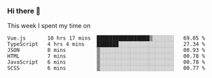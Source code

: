 ### Hi there 👋

<!--
**qiruohan/qiruohan** is a ✨ _special_ ✨ repository because its `README.md` (this file) appears on your GitHub profile.

Here are some ideas to get you started:

- 🔭 I’m currently working on ...
- 🌱 I’m currently learning ...
- 👯 I’m looking to collaborate on ...
- 🤔 I’m looking for help with ...
- 💬 Ask me about ...
- 📫 How to reach me: ...
- 😄 Pronouns: ...
- ⚡ Fun fact: ...
-->

This week I spent my time on 
<!--START_SECTION:waka-->

```text
Vue.js       10 hrs 17 mins  █████████████████▒░░░░░░░   69.05 %
TypeScript   4 hrs 4 mins    ███████░░░░░░░░░░░░░░░░░░   27.34 %
JSON         8 mins          ▒░░░░░░░░░░░░░░░░░░░░░░░░   00.93 %
HTML         7 mins          ▒░░░░░░░░░░░░░░░░░░░░░░░░   00.78 %
JavaScript   6 mins          ▒░░░░░░░░░░░░░░░░░░░░░░░░   00.78 %
SCSS         6 mins          ▒░░░░░░░░░░░░░░░░░░░░░░░░   00.77 %
```

<!--END_SECTION:waka-->

